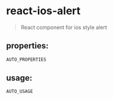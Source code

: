 # react-ios-alert
> React component for ios style alert


## properties:
```javascript
AUTO_PROPERTIES
```

## usage:
```jsx
AUTO_USAGE
```
